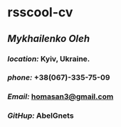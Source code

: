 # rsscool-cv

## ***Mykhailenko Oleh***

### ***location:***  Kyiv, Ukraine.
### ***phone:*** +38(067)-335-75-09
### ***Email:*** homasan3@gmail.com
### ***GitHup:*** AbelGnets
